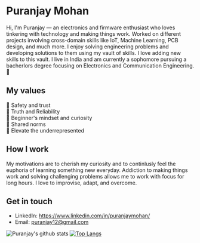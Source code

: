 # Puranjay Mohan
Hi, I'm Puranjay — an electronics and firmware enthusiast who loves tinkering with technology and making things work. Worked on different projects involving cross-domain skills like IoT, Machine Learning, PCB design, and much more. I enjoy solving engineering problems and developing solutions to them using my vault of skills. I love adding new skills to this vault. I live in India and am currently a sophomore pursuing a bacherlors degree focusing on Electronics and Communication Engineering. 🚀

## My values
💖 Safety and trust<br>
🌟 Truth and Reliability<br>
🍏 Beginner's mindset and curiosity<br>
🙌 Shared norms<br>
🚀 Elevate the underrepresented

## How I work
My motivations are to cherish my curiosity and to continlusly feel the euphoria of learning something new everyday. Addiction to making things work and solving challenging problems allows me to work with focus for long hours. I love to improvise, adapt, and overcome.

## Get in touch
- LinkedIn: https://www.linkedin.com/in/puranjaymohan/
- Email: puranjay12@gmail.com

![Puranjay's github stats](https://github-readme-stats.vercel.app/api?username=puranjaymohan&show_icons=true&theme=dark)
[![Top Langs](https://github-readme-stats.vercel.app/api/top-langs/?username=puranjaymohan&layout=compact&theme=dark)](https://github.com/puranjaymohan)
